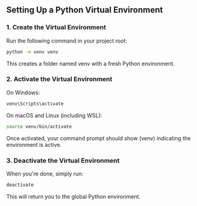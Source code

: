 ## Setting Up a Python Virtual Environment

### 1. Create the Virtual Environment
Run the following command in your project root:
```bash
python -m venv venv
```

This creates a folder named venv with a fresh Python environment.

### 2. Activate the Virtual Environment
On Windows:
```bash
venv\Scripts\activate
```

On macOS and Linux (including WSL):
```bash
source venv/bin/activate
```

Once activated, your command prompt should show (venv) indicating the environment is active.

### 3. Deactivate the Virtual Environment
When you're done, simply run:
```bash 
deactivate
```
This will return you to the global Python environment.
